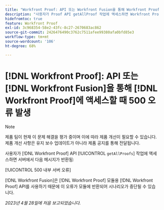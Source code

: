 ```yaml
---
title: "Workfront Proof: API 또는 Workfront Fusion을 통해 Workfront Proof에 액세스할 때 500 오류 발생"
description: "사용자가 Proof API getAllProof 작업에 액세스하면 Workfront Proof 서버가 500 내부 서버 오류 메시지를 반환합니다."
hidefromtoc: true
feature: Workfront Proof
exl-id: 3c968354-58e2-43fc-8c27-2670683ac862
source-git-commit: 2426476490c3762c7511afee99380afa0bfd85e3
workflow-type: tm+mt
source-wordcount: '106'
ht-degree: 68%

---
```


# [!DNL Workfront Proof]: API 또는 [!DNL Workfront Fusion]을 통해 [!DNL Workfront Proof]에 액세스할 때 500 오류 발생

>[!NOTE]
>
>제품 팀이 현재 이 문제 해결을 평가 중이며 이에 따라 제품 개선이 필요할 수 있습니다. 제품 개선 사항은 유지 보수 업데이트가 아니라 제품 공지를 통해 전달됩니다.

<!--This article is on Proof and Fusion TOCs-->

사용자가 [!DNL Workfront Proof] API [!UICONTROL `getAllProofs`] 작업에 액세스하면 서버에서 다음 메시지가 반환됨:

[!UICONTROL 500 내부 서버 오류]

[!DNL Workfront Fusion]은 [!DNL Workfront Proof] 모듈용 [!DNL Workfront Proof] API를 사용하기 때문에 이 오류가 모듈에 반환되어 시나리오가 중단될 수 있습니다.

_2023년 4월 28일에 처음 보고되었습니다._
